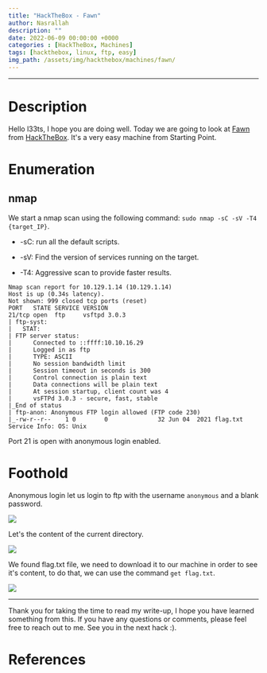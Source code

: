 ```yaml
---
title: "HackTheBox - Fawn"
author: Nasrallah
description: ""
date: 2022-06-09 00:00:00 +0000
categories : [HackTheBox, Machines]
tags: [hackthebox, linux, ftp, easy]
img_path: /assets/img/hackthebox/machines/fawn/
---
```


<div align="center"> <script src="https://www.hackthebox.eu/badge/565048"></script> </div>

---


# **Description**

Hello l33ts, I hope you are doing well. Today we are going to look at [Fawn](https://app.hackthebox.com/starting-point?tier=0) from [HackTheBox](https://www.hackthebox.com). It's a very easy machine from Starting Point.

# **Enumeration**
## nmap

We start a nmap scan using the following command: `sudo nmap -sC -sV -T4 {target_IP}`.

- -sC: run all the default scripts.

- -sV: Find the version of services running on the target.

- -T4: Aggressive scan to provide faster results.

```Terminal
Nmap scan report for 10.129.1.14 (10.129.1.14)
Host is up (0.34s latency).
Not shown: 999 closed tcp ports (reset)
PORT   STATE SERVICE VERSION
21/tcp open  ftp     vsftpd 3.0.3
| ftp-syst: 
|   STAT: 
| FTP server status:
|      Connected to ::ffff:10.10.16.29
|      Logged in as ftp
|      TYPE: ASCII
|      No session bandwidth limit
|      Session timeout in seconds is 300
|      Control connection is plain text
|      Data connections will be plain text
|      At session startup, client count was 4
|      vsFTPd 3.0.3 - secure, fast, stable
|_End of status
| ftp-anon: Anonymous FTP login allowed (FTP code 230)
|_-rw-r--r--    1 0        0              32 Jun 04  2021 flag.txt
Service Info: OS: Unix
```

Port 21 is open with anonymous login enabled.

# **Foothold**

Anonymous login let us login to ftp with the username `anonymous` and a blank password.

![](1.png)

Let's the content of the current directory.

![](2.png)

We found flag.txt file, we need to download it to our machine in order to see it's content, to do that, we can use the command `get flag.txt`.

![](3.png)

---

Thank you for taking the time to read my write-up, I hope you have learned something from this. If you have any questions or comments, please feel free to reach out to me. See you in the next hack :).

# References
